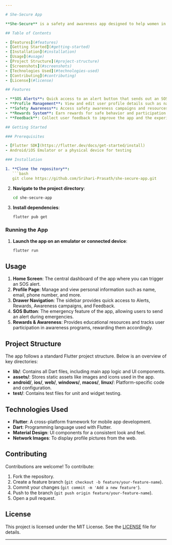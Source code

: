 ```yaml
---

# She-Secure App

**She-Secure** is a safety and awareness app designed to help women in dangerous or emergency situations. The app provides features such as instant SOS alerts, safety awareness campaigns, rewards for safe behavior, and feedback collection. It aims to provide users with quick access to help and resources when needed, enhancing their sense of security.

## Table of Contents

- [Features](#features)
- [Getting Started](#getting-started)
- [Installation](#installation)
- [Usage](#usage)
- [Project Structure](#project-structure)
- [Screenshots](#screenshots)
- [Technologies Used](#technologies-used)
- [Contributing](#contributing)
- [License](#license)

## Features

- **SOS Alerts**: Quick access to an alert button that sends out an SOS signal.
- **Profile Management**: View and edit user profile details such as name, email, phone number, gender, and date of birth.
- **Safety Awareness**: Access safety awareness campaigns and resources.
- **Rewards System**: Earn rewards for safe behavior and participation in awareness programs.
- **Feedback**: Collect user feedback to improve the app and the experience.

## Getting Started

### Prerequisites

- [Flutter SDK](https://flutter.dev/docs/get-started/install)
- Android/iOS Emulator or a physical device for testing

### Installation

1. **Clone the repository**:
   ```bash
   git clone https://github.com/Srihari-Prasath/she-secure-app.git
   ```
2. **Navigate to the project directory**:
   ```bash
   cd she-secure-app
   ```
3. **Install dependencies**:
   ```bash
   flutter pub get
   ```

### Running the App

1. **Launch the app on an emulator or connected device**:
   ```bash
   flutter run
   ```

## Usage

1. **Home Screen**: The central dashboard of the app where you can trigger an SOS alert.
2. **Profile Page**: Manage and view personal information such as name, email, phone number, and more.
3. **Drawer Navigation**: The sidebar provides quick access to Alerts, Rewards, Awareness campaigns, and Feedback.
4. **SOS Button**: The emergency feature of the app, allowing users to send an alert during emergencies.
5. **Rewards & Awareness**: Provides educational resources and tracks user participation in awareness programs, rewarding them accordingly.

## Project Structure

The app follows a standard Flutter project structure. Below is an overview of key directories:

- **lib/**: Contains all Dart files, including main app logic and UI components.
- **assets/**: Stores static assets like images and icons used in the app.
- **android/**, **ios/**, **web/**, **windows/**, **macos/**, **linux/**: Platform-specific code and configuration.
- **test/**: Contains test files for unit and widget testing.

## Technologies Used

- **Flutter**: A cross-platform framework for mobile app development.
- **Dart**: Programming language used with Flutter.
- **Material Design**: UI components for a consistent look and feel.
- **Network Images**: To display profile pictures from the web.

## Contributing

Contributions are welcome! To contribute:

1. Fork the repository.
2. Create a feature branch (`git checkout -b feature/your-feature-name`).
3. Commit your changes (`git commit -m 'Add a new feature'`).
4. Push to the branch (`git push origin feature/your-feature-name`).
5. Open a pull request.

## License

This project is licensed under the MIT License. See the [LICENSE](LICENSE) file for details.

---
```

